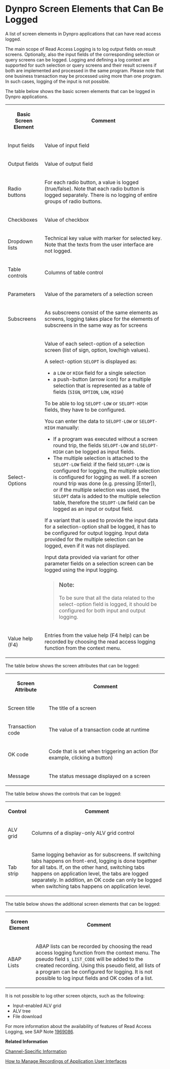 <!-- loioe9ea22491efb46b5ac36fbd75b02478f -->

# Dynpro Screen Elements that Can Be Logged

A list of screen elements in Dynpro applications that can have read access logged.

The main scope of Read Access Logging is to log output fields on result screens. Optionally, also the input fields of the corresponding selection or query screens can be logged. Logging and defining a log context are supported for such selection or query screens and their result screens if both are implemented and processed in the same program. Please note that one business transaction may be processed using more than one program. In such cases, logging of the input is not possible.

The table below shows the basic screen elements that can be logged in Dynpro applications.


<table>
<tr>
<th>

Basic Screen Element



</th>
<th>

Comment



</th>
</tr>
<tr>
<td>

Input fields



</td>
<td>

Value of input field



</td>
</tr>
<tr>
<td>

Output fields



</td>
<td>

Value of output field



</td>
</tr>
<tr>
<td>

Radio buttons



</td>
<td>

For each radio button, a value is logged \(true/false\). Note that each radio button is logged separately. There is no logging of entire groups of radio buttons.



</td>
</tr>
<tr>
<td>

Checkboxes



</td>
<td>

Value of checkbox



</td>
</tr>
<tr>
<td>

Dropdown lists



</td>
<td>

Technical key value with marker for selected key. Note that the texts from the user interface are not logged.



</td>
</tr>
<tr>
<td>

Table controls



</td>
<td>

Columns of table control



</td>
</tr>
<tr>
<td>

Parameters



</td>
<td>

Value of the parameters of a selection screen



</td>
</tr>
<tr>
<td>

Subscreens



</td>
<td>

As subscreens consist of the same elements as screens, logging takes place for the elements of subscreens in the same way as for screens



</td>
</tr>
<tr>
<td>

Select-Options



</td>
<td>

Value of each select-option of a selection screen \(list of sign, option, low/high values\).

A select-option `SELOPT` is displayed as:

-   a `LOW` or `HIGH` field for a single selection
-   a push-button \(arrow icon\) for a multiple selection that is represented as a table of fields \(`SIGN`, `OPTION`, `LOW`, `HIGH`\)

To be able to log `SELOPT-LOW` or `SELOPT-HIGH` fields, they have to be configured.

You can enter the data to `SELOPT-LOW` or `SELOPT-HIGH` manually:

-   If a program was executed without a screen round trip, the fields `SELOPT-LOW` and `SELOPT-HIGH` can be logged as input fields.
-   The multiple selection is attached to the `SELOPT-LOW` field: if the field `SELOPT-LOW` is configured for logging, the multiple selection is configured for logging as well. If a screen round trip was done \(e.g. pressing [Enter\]\), or if the multiple selection was used, the `SELOPT` data is added to the multiple selection table, therefore the `SELOPT-LOW` field can be logged as an input or output field.

If a variant that is used to provide the input data for a selection-option shall be logged, it has to be configured for output logging. Input data provided for the multiple selection can be logged, even if it was not displayed.

Input data provided via variant for other parameter fields on a selection screen can be logged using the input logging.

> ### Note:  
> To be sure that all the data related to the select-option field is logged, it should be configured for both input and output logging.



</td>
</tr>
<tr>
<td>

Value help \(F4\)



</td>
<td>

Entries from the value help \(F4 help\) can be recorded by choosing the read access logging function from the context menu.



</td>
</tr>
</table>

The table below shows the screen attributes that can be logged:


<table>
<tr>
<th>

Screen Attribute



</th>
<th>

Comment



</th>
</tr>
<tr>
<td>

Screen title



</td>
<td>

The title of a screen



</td>
</tr>
<tr>
<td>

Transaction code



</td>
<td>

The value of a transaction code at runtime



</td>
</tr>
<tr>
<td>

OK code



</td>
<td>

Code that is set when triggering an action \(for example, clicking a button\)



</td>
</tr>
<tr>
<td>

Message



</td>
<td>

The status message displayed on a screen



</td>
</tr>
</table>

The table below shows the controls that can be logged:


<table>
<tr>
<th>

Control



</th>
<th>

Comment



</th>
</tr>
<tr>
<td>

ALV grid



</td>
<td>

Columns of a display-only ALV grid control



</td>
</tr>
<tr>
<td>

Tab strip



</td>
<td>

Same logging behavior as for subscreens. If switching tabs happens on front-end, logging is done together for all tabs. If, on the other hand, switching tabs happens on application level, the tabs are logged separately. In addition, an OK code can only be logged when switching tabs happens on application level.



</td>
</tr>
</table>

The table below shows the additional screen elements that can be logged:


<table>
<tr>
<th>

Screen Element



</th>
<th>

Comment



</th>
</tr>
<tr>
<td>

ABAP Lists



</td>
<td>

ABAP lists can be recorded by choosing the read access logging function from the context menu. The pseudo field `$_LIST_CODE` will be added to the created recording. Using this pseudo field, all lists of a program can be configured for logging. It is not possible to log input fields and OK codes of a list.



</td>
</tr>
</table>

It is not possible to log other screen objects, such as the following:

-   Input-enabled ALV grid
-   ALV tree
-   File download

For more information about the availability of features of Read Access Logging, see SAP Note [1969086](https://launchpad.support.sap.com/#/notes/1969086).

**Related Information**  


[Channel-Specific Information](Channel-Specific_Information_24c7399.md "The Read Access Logging framework handles the channels generically, but each channel configuration is specific.")

[How to Manage Recordings of Application User Interfaces](How_to_Manage_Recordings_of_Application_User_Interfaces_ae187d4.md "To use Read Access Logging with user interface technologies like Web Dynpro and Dynpro, you first identify the log-relevant fields. Read Access Logging provides a user interface recorder to identify those fields.")

